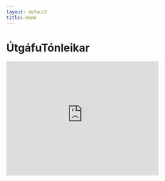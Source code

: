 ```yaml
---
layout: default
title: Home
---
```

# ÚtgáfuTónleikar
<iframe src="https://www.google.com/maps/embed?pb=!1m18!1m12!1m3!1d6795.042823875602!2d-23.04443621117916!3d64.80033824105509!2m3!1f0!2f0!3f0!3m2!1i1024!2i768!4f13.1!3m3!1m2!1s0x48d59d316e191fab%3A0x18929c445be243f1!2zU3Rhw7BhcnN0YcOwdXI!5e0!3m2!1sen!2sis!4v1557495323129!5m2!1sen!2sis" width="400" height="300" frameborder="0" style="border:0" allowfullscreen></iframe>